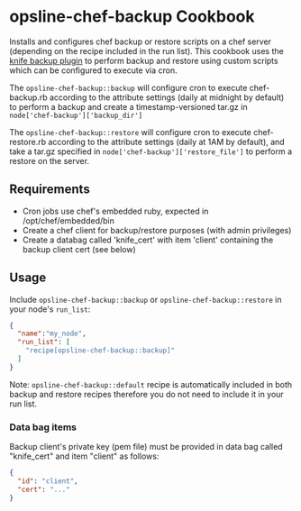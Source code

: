 opsline-chef-backup Cookbook
============================
Installs and configures chef backup or restore scripts on a chef server (depending on the recipe included in the run list). 
This cookbook uses the [knife backup plugin](https://github.com/mdxp/knife-backup) to perform backup and restore using custom scripts which can be configured to execute via cron. 

The `opsline-chef-backup::backup` will configure cron to execute chef-backup.rb according to the attribute settings (daily at midnight by default) to perform a backup and create a timestamp-versioned tar.gz in `node['chef-backup']['backup_dir']`

The `opsline-chef-backup::restore` will configure cron to execute chef-restore.rb according to the attribute settings (daily at 1AM by default), and take a tar.gz specified in `node['chef-backup']['restore_file']` to perform a restore on the server. 

Requirements
------------
- Cron jobs use chef's embedded ruby, expected in /opt/chef/embedded/bin
- Create a chef client for backup/restore purposes (with admin privileges)
- Create a databag called 'knife_cert' with item 'client' containing the backup client cert (see below)

Usage
-----
Include `opsline-chef-backup::backup` or `opsline-chef-backup::restore` in your node's `run_list`:

```json
{
  "name":"my_node",
  "run_list": [
    "recipe[opsline-chef-backup::backup]"
  ]
}
```

Note: `opsline-chef-backup::default` recipe is automatically included in both backup and restore recipes therefore you do not need to include it in your run list.

### Data bag items
Backup client's private key (pem file) must be provided in data bag called "knife_cert" and item "client" as follows:
```json
{
  "id": "client",
  "cert": "..."
}
```
